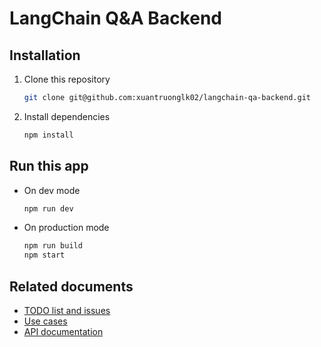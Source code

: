 # LangChain Q&A Backend

## Installation

1. Clone this repository

    ```bash
    git clone git@github.com:xuantruonglk02/langchain-qa-backend.git
    ```

2. Install dependencies
    ```bash
    npm install
    ```

## Run this app

-   On dev mode
    ```bash
    npm run dev
    ```
-   On production mode
    ```bash
    npm run build
    npm start
    ```

## Related documents

-   [TODO list and issues](https://docs.google.com/spreadsheets/d/16O6Hpk4HKbMz-q3S321XUIO1Jn-eofEtTynkNrWI9Vk/edit?usp=sharing)
-   [Use cases](https://drive.google.com/drive/folders/1Vy2fSqPsUVtUe9k_efLDFWSpzEzGFRjq?usp=sharing)
-   [API documentation](https://documenter.getpostman.com/view/24012465/2s93zFWeBz)
